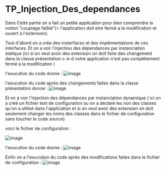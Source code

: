 # TP_Injection_Des_dependances

Dans Cette partie on a fait un petite application pour bien comprendre la notion "couplage faible"(= l'application doit etre fermé a la modification et ouvert à l'extension).


Tout d'abord on a crée des insterfaces et des implémentations de ces interfaces.
Et on a voir l'injection des dépendances par instanciation statique (ici si on veut avoir des extension on doit faire des changement dans la classe présentation c-à-d notre application n'est pas complétement fermé a la modification )



l'exucution du code donne :
![image](https://user-images.githubusercontent.com/84719124/162339889-13977519-28e2-4227-91e6-52fc14f111bf.png)



l'exucution du code après des changements faites dans la classe présentation  donne :
![image](https://user-images.githubusercontent.com/84719124/162339912-eac751e1-845a-489f-be94-2de41b54148e.png)



Et on a voir l'injection des dépendances par instanciation dynamique ( ici on a créé un fichier text de configuration ou on a declaré les non des classes qu'on a utilisé dans l'application et  si on veut avoir des extension on doit seulement changer les noms des classes dans le fichier de configuration sans toucher le code source)



voici le fichier de configuration :

![image](https://user-images.githubusercontent.com/84719124/162340799-931fbf47-7c2b-4192-8f25-4d5b6312bb7d.png)



l'exucution du code donne :
![image](https://user-images.githubusercontent.com/84719124/162341034-e9ce2eb5-4437-4969-b93e-9f9773aea763.png)



Enfin on a l'exucution du code après des modifications faites dans le fichier de configuration :
![image](https://user-images.githubusercontent.com/84719124/162341237-47c56cbe-d818-428d-9356-9aa7fb93c08d.png)

